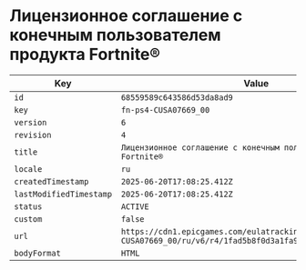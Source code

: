 # Лицензионное соглашение с конечным пользователем продукта Fortnite®

| Key | Value |
| --- | ----- |
| `id` | `68559589c643586d53da8ad9` |
| `key` | `fn-ps4-CUSA07669_00` |
| `version` | `6` |
| `revision` | `4` |
| `title` | `Лицензионное соглашение с конечным пользователем продукта Fortnite®` |
| `locale` | `ru` |
| `createdTimestamp` | `2025-06-20T17:08:25.412Z` |
| `lastModifiedTimestamp` | `2025-06-20T17:08:25.412Z` |
| `status` | `ACTIVE` |
| `custom` | `false` |
| `url` | `https://cdn1.epicgames.com/eulatracking-download/fn-ps4-CUSA07669_00/ru/v6/r4/1fad5b8f0d3a1fa95cf5910f2f6ce9ef.pdf` |
| `bodyFormat` | `HTML` |
